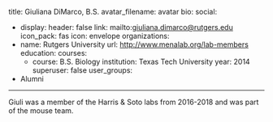 title: Giuliana DiMarco, B.S.
avatar_filename: avatar
bio: 
social:
  - display:
      header: false
    link: mailto:giuliana.dimarco@rutgers.edu
    icon_pack: fas
    icon: envelope
organizations:
  - name: Rutgers University
    url: http://www.menalab.org/lab-members
education:
  courses:
    - course: B.S. Biology
      institution: Texas Tech University
      year: 2014
superuser: false
user_groups:
  - Alumni
---
Giuli was a member of the Harris & Soto labs from 2016-2018 and was part of the mouse team. 
